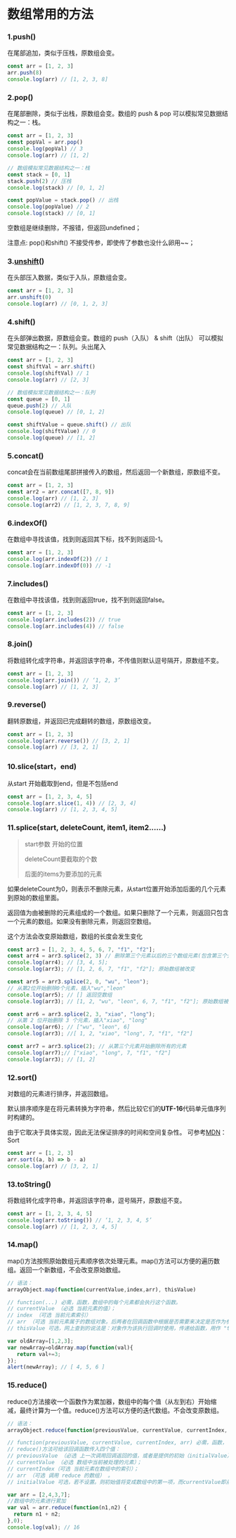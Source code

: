 # 数组常用的方法

### 1.push()

在尾部追加，类似于压栈，原数组会变。

```javascript
const arr = [1, 2, 3]
arr.push(8)
console.log(arr) // [1, 2, 3, 8]
```

### 2.pop()

在尾部删除，类似于出栈，原数组会变。数组的 push & pop 可以模拟常见数据结构之一：栈。

```javascript
const arr = [1, 2, 3]
const popVal = arr.pop()
console.log(popVal) // 3
console.log(arr) // [1, 2]

// 数组模拟常见数据结构之一：栈
const stack = [0, 1]
stack.push(2) // 压栈
console.log(stack) // [0, 1, 2]

const popValue = stack.pop() // 出栈
console.log(popValue) // 2
console.log(stack) // [0, 1]
```

空数组是继续删除，不报错，但返回undefined；

注意点: pop()和shift() 不接受传参，即使传了参数也没什么卵用~~；

### 3.[unshift](https://so.csdn.net/so/search?q=unshift&spm=1001.2101.3001.7020)()

在头部压入数据，类似于入队，原数组会变。

```javascript
const arr = [1, 2, 3]
arr.unshift(0)
console.log(arr) // [0, 1, 2, 3]
```

### 4.shift()

在头部弹出数据，原数组会变。数组的 push（入队） & shift（出队） 可以模拟常见数据结构之一：队列。头出尾入

```javascript
const arr = [1, 2, 3]
const shiftVal = arr.shift()
console.log(shiftVal) // 1
console.log(arr) // [2, 3]

// 数组模拟常见数据结构之一：队列
const queue = [0, 1]
queue.push(2) // 入队
console.log(queue) // [0, 1, 2]

const shiftValue = queue.shift() // 出队
console.log(shiftValue) // 0
console.log(queue) // [1, 2]
```

### 5.concat()

concat会在当前数组尾部拼接传入的数组，然后返回一个新数组，原数组不变。

```javascript
const arr = [1, 2, 3]
const arr2 = arr.concat([7, 8, 9])
console.log(arr) // [1, 2, 3]
console.log(arr2) // [1, 2, 3, 7, 8, 9]
```

### 6.indexOf()

在数组中寻找该值，找到则返回其下标，找不到则返回-1。

```javascript
const arr = [1, 2, 3]
console.log(arr.indexOf(2)) // 1
console.log(arr.indexOf(0)) // -1
```

### 7.includes()

在数组中寻找该值，找到则返回true，找不到则返回false。

```javascript
const arr = [1, 2, 3]
console.log(arr.includes(2)) // true
console.log(arr.includes(4)) // false
```

### 8.join()

将数组转化成字符串，并返回该字符串，不传值则默认逗号隔开，原数组不变。

```javascript
const arr = [1, 2, 3]
console.log(arr.join()) // ‘1, 2, 3’
console.log(arr) // [1, 2, 3]
```

### 9.reverse()

翻转原数组，并返回已完成翻转的数组，原数组改变。

```javascript
const arr = [1, 2, 3]
console.log(arr.reverse()) // [3, 2, 1]
console.log(arr) // [3, 2, 1]
```

### 10.slice(start，end)

从start 开始截取到end，但是不包括end

```javascript
const arr = [1, 2, 3, 4, 5]
console.log(arr.slice(1, 4)) // [2, 3, 4]
console.log(arr) // [1, 2, 3, 4, 5]
```

### 11.splice(start, deleteCount, item1, item2……)

> start参数 开始的位置
>
> deleteCount要截取的个数
>
> 后面的items为要添加的元素

如果deleteCount为0，则表示不删除元素，从start位置开始添加后面的几个元素到原始的数组里面。

返回值为由被删除的元素组成的一个数组。如果只删除了一个元素，则返回只包含一个元素的数组。如果没有删除元素，则返回空数组。

这个方法会改变原始数组，数组的长度会发生变化

```javascript
const arr3 = [1, 2, 3, 4, 5, 6, 7, "f1", "f2"];
const arr4 = arr3.splice(2, 3) // 删除第三个元素以后的三个数组元素(包含第三个元素)
console.log(arr4); // [3, 4, 5];
console.log(arr3); // [1, 2, 6, 7, "f1", "f2"]; 原始数组被改变

const arr5 = arr3.splice(2, 0, "wu", "leon"); 
// 从第2位开始删除0个元素，插入"wu","leon"
console.log(arr5); // [] 返回空数组
console.log(arr3); // [1, 2, "wu", "leon", 6, 7, "f1", "f2"]; 原始数组被改变

const arr6 = arr3.splice(2, 3, "xiao", "long");
// 从第 2 位开始删除 3 个元素，插入"xiao", "long"
console.log(arr6); // ["wu", "leon", 6]
console.log(arr3); //[ 1, 2, "xiao", "long", 7, "f1", "f2"]

const arr7 = arr3.splice(2); // 从第三个元素开始删除所有的元素
console.log(arr7);// ["xiao", "long", 7, "f1", "f2"]
console.log(arr3); // [1, 2]
```

### 12.sort()

对数组的元素进行排序，并返回数组。

默认排序顺序是在将元素转换为字符串，然后比较它们的**UTF-16**代码单元值序列时构建的。

由于它取决于具体实现，因此无法保证排序的时间和空间复杂性。 可参考[MDN](https://so.csdn.net/so/search?q=MDN&spm=1001.2101.3001.7020)：Sort

```javascript
const arr = [1, 2, 3]
arr.sort((a, b) => b - a)
console.log(arr) // [3, 2, 1]
```

### 13.toString()

将数组转化成字符串，并返回该字符串，逗号隔开，原数组不变。

```javascript
const arr = [1, 2, 3, 4, 5]
console.log(arr.toString()) // ‘1, 2, 3, 4, 5’
console.log(arr) // [1, 2, 3, 4, 5]
```

### 14.map()

map()方法按照原始数组元素顺序依次处理元素。map()方法可以方便的遍历数组。返回一个新数组，不会改变原始数组。

```js
// 语法：
arrayObject.map(function(currentValue,index,arr), thisValue)

// function(...) 必需，函数，数组中的每个元素都会执行这个函数。
// currentValue （必选 当前元素的值）；
// index （可选 当前元素索引）
// arr （可选 当前元素属于的数组对象。后两者在回调函数中根据是否需要来决定是否作为参数传入）。
// thisValue 可选，网上查到的说法是：对象作为该执行回调时使用，传递给函数，用作 "this" 的值。如果省略了 thisValue ，"this" 的值为 "undefined"。一般用不到该参数。
```

```js
var oldArray=[1,2,3];
var newArray=oldArray.map(function(val){
   return val+=3;
});
alert(newArray); // [ 4, 5, 6 ]
```

### 15.reduce()

reduce()方法接收一个函数作为累加器，数组中的每个值（从左到右）开始缩减，最终计算为一个值。reduce()方法可以方便的迭代数组。不会改变原数组。

```js
// 语法：
arrayObject.reduce(function(previousValue, currentValue, currentIndex, arr), initialValue)

// function(previousValue, currentValue, currentIndex, arr) 必需，函数，
// reduce()方法可给该回调函数传入四个值：
// previousValue （必选 上一次调用回调返回的值，或者是提供的初始（initialValue））；
// currentValue （必选 数组中当前被处理的元素）；
// currentIndex（可选 当前元素在数组中的索引）；
// arr （可选 调用 reduce 的数组） 。
// initialValue 可选，若不设置。则初始值将变成数组中的第一项，而currentValue即从数组中的第二项开始。
```

```js
var arr = [2,4,3,7];
//数组中的元素进行累加
var val = arr.reduce(function(n1,n2) {
  return n1 + n2;
},0);
console.log(val); // 16
```

